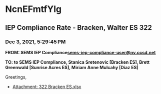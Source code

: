 # NcnEFmtfYlg
## IEP Compliance Rate - Bracken, Walter ES 322
### Dec 3, 2021, 5:29:45 PM
**FROM: SEMS IEP Compliance<sems-iep-compliance-user@nv.ccsd.net>**

**TO: to SEMS IEP Compliance, Stanica Sretenovic [Bracken ES], Brett Greenwald [Sunrise Acres ES], Miriam Anne Mulcahy [Diaz ES]**


Greetings,  





* [Attachment: 322 Bracken ES.xlsx](NcnEFmtfYlg-attachment-1.xlsx)
